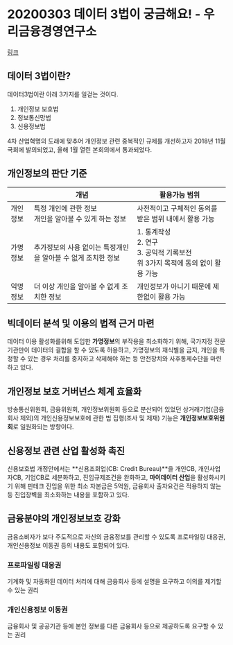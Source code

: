 # 20200303 데이터 3법이 궁금해요! - 우리금융경영연구소

[링크](<http://toktokmagazine.com/?p=339795>)



## 데이터 3법이란?

데이터3법이란 아래 3가지를 일걷는 것이다.

1. 개인정보 보호법
2. 정보통신망법
3. 신용정보법

4차 산업혁명의 도래에 맞추어 개인정보 관련 중복적인 규제를 개선하고자 2018년 11월 국회에 발의되었고, 올해 1월 열린 본회의에서 통과되었다.



## 개인정보의 판단 기준

|          | 개념                                                         | 활용가능 범위                                                |
| -------- | ------------------------------------------------------------ | ------------------------------------------------------------ |
| 개인정보 | 특정 개인에 관한 정보<br />개인을 알아볼 수 있게 하는 정보   | 사전적이고 구체적인 동의를 받은 범위 내에서 활용 가능        |
| 가명정보 | 추가정보의 사용 없이는 특정개인을 알아볼 수 없게 조치한 정보 | 1. 통계작성<br />2. 연구<br />3. 공익적 기록보전<br />위 3가지 목적에 동의 없이 활용 가능 |
| 익명정보 | 더 이상 개인을 알아볼 수 없게 조치한 정보                    | 개인정보가 아니기 때문에 제한없이 활용 가능                  |



## 빅데이터 분석 및 이용의 법적 근거 마련

데이터 이용 활성화를위해 도입한 **가명정보**의 부작용을 최소화하기 위해, 국가지정 전문기관만이 데이터의 결합을 할 수 있도록 허용하고, 가명정보의 재식별을 금지, 개인을 특정할 수 있는 경우 처리를 중지하고 삭제해야 하는 등 안전장치와 사후통제수단을 마련하고 있다.



## 개인정보 보호 거버넌스 체계 효율화

방송통신위원회, 금융위원회, 개인정보위원회 등으로 분산되어 있었던 상거래기업(금융회사 제외)의 개인신용정보보호에 관한 법 집행(조사 및 제재) 기능은 **개인정보보호위원회**로 일원화되는 방향이다.



## 신용정보 관련 산업 활성화 촉진

신용보호법 개정안에서는 **신용조회업(CB: Credit Bureau)**을 개인CB, 개인사업자CB, 기업CB로 세분화하고, 진입규제조건을 완화하고, **마이데이터 산업**을 활성화시키기 위해 핀테크 진입을 위한 최소 자본금은 5억원, 금융회사 출자요건은 적용하지 않는 등 진입장벽을 최소화하는 내용을 포함하고 있다.



## 금융분야의 개인정보보호 강화

금융소비자가 보다 주도적으로 자신의 금융정보를 관리할 수 있도록 프로파일링 대응권, 개인신용정보 이동권 등의 내용도 포함되어 있다.



### 프로파일링 대응권

기계화 및 자동화된 데이터 처리에 대해 금융회사 등에 설명을 요구하고 이의를 제기할 수 있는 권리



### 개인신용정보 이동권

금융회사 및 공공기관 등에 본인 정보를 다른 금융회사 등으로 제공하도록 요구할 수 있는 권리





